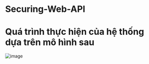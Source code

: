 # Securing-Web-API
# Quá trình thực hiện của hệ thống dựa trên mô hình sau
![image](https://user-images.githubusercontent.com/81272162/227843013-4cfd8b03-87e6-47c3-b224-05844e5a3a4a.png)
